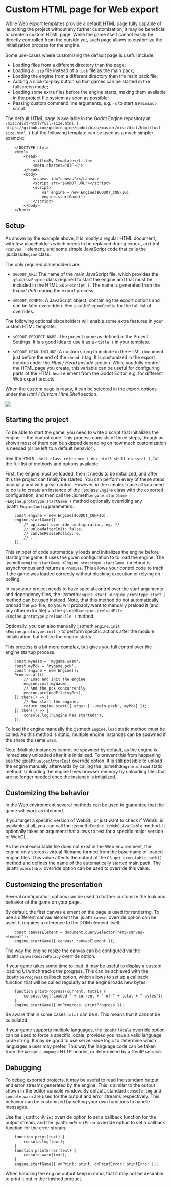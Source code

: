 

Custom HTML page for Web export
====================================

While Web export templates provide a default HTML page fully capable of launching
the project without any further customization, it may be beneficial to create a custom
HTML page. While the game itself cannot easily be directly controlled from the outside yet,
such page allows to customize the initialization process for the engine.

Some use-cases where customizing the default page is useful include:

- Loading files from a different directory than the page;
- Loading a `.zip` file instead of a `.pck` file as the main pack;
- Loading the engine from a different directory than the main pack file;
- Adding a click-to-play button so that games can be started in the fullscreen mode;
- Loading some extra files before the engine starts, making them available in
  the project file system as soon as possible;
- Passing custom command line arguments, e.g. `-s` to start a `MainLoop` script.

The default HTML page is available in the Godot Engine repository at
`/misc/dist/html/full-size.html ( https://github.com/godotengine/godot/blob/master/misc/dist/html/full-size.html )`
but the following template can be used as a much simpler example:

```
    <!DOCTYPE html>
    <html>
        <head>
            <title>My Template</title>
            <meta charset="UTF-8">
        </head>
        <body>
            <canvas id="canvas"></canvas>
            <script src="$GODOT_URL"></script>
            <script>
                var engine = new Engine($GODOT_CONFIG);
                engine.startGame();
            </script>
        </body>
    </html>
```

Setup
-----
As shown by the example above, it is mostly a regular HTML document, with few placeholders
which needs to be replaced during export, an html `<canvas )` element, and some simple
JavaScript code that calls the :js:class:`Engine` class.

The only required placeholders are:

- `$GODOT_URL`:
  The name of the main JavaScript file, which provides the :js:class:`Engine` class required
  to start the engine and that must be included in the HTML as a `<script )`.
  The name is generated from the *Export Path* during the export process.

- `$GODOT_CONFIG`:
  A JavaScript object, containing the export options and can be later overridden.
  See :js:attr:`EngineConfig` for the full list of overrides.

The following optional placeholders will enable some extra features in your custom HTML template.

- `$GODOT_PROJECT_NAME`:
  The project name as defined in the Project Settings. It is a good idea to use it as a `<title )`
  in your template.

- `$GODOT_HEAD_INCLUDE`:
  A custom string to include in the HTML document just before the end of the `<head )` tag. It
  is customized in the export options under the *Html / Head Include* section. While you fully
  control the HTML page you create, this variable can be useful for configuring parts of the
  HTML `head` element from the Godot Editor, e.g. for different Web export presets.

When the custom page is ready, it can be selected in the export options under the *Html / Custom Html Shell*
section.

![](img/html5_export_options.png)

Starting the project
--------------------
To be able to start the game, you need to write a script that initializes the engine — the control
code. This process consists of three steps, though as shown most of them can be skipped depending on
how much customization is needed (or be left to a default behavior).

See the `HTML5 shell class reference ( doc_html5_shell_classref )`, for the full list of methods and options available.

First, the engine must be loaded, then it needs to be initialized, and after this the project
can finally be started. You can perform every of these steps manually and with great control.
However, in the simplest case all you need to do is to create an instance of the :js:class:`Engine`
class with the exported configuration, and then call the :js:meth:`engine.startGame <Engine.prototype.startGame )` method
optionally overriding any :js:attr:`EngineConfig` parameters.

```
    const engine = new Engine($GODOT_CONFIG);
    engine.startGame({
        /* optional override configuration, eg. */
        // unloadAfterInit: false,
        // canvasResizePolicy: 0,
        // ...
    });
```

This snippet of code automatically loads and initializes the engine before starting the game.
It uses the given configuration to to load the engine. The :js:meth:`engine.startGame <Engine.prototype.startGame )`
method is asynchronous and returns a `Promise`. This allows your control code to track if
the game was loaded correctly without blocking execution or relying on polling.

In case your project needs to have special control over the start arguments and dependency files,
the :js:meth:`engine.start <Engine.prototype.start )` method can be used instead. Note, that this method do not
automatically preload the `pck` file, so you will probably want to manually preload it
(and any other extra file) via the :js:meth:`engine.preloadFile <Engine.prototype.preloadFile )` method.

Optionally, you can also manually :js:meth:`engine.init <Engine.prototype.init )` to perform specific actions after
the module initialization, but before the engine starts.

This process is a bit more complex, but gives you full control over the engine startup process.

```
    const myWasm = 'mygame.wasm';
    const myPck = 'mygame.pck';
    const engine = new Engine();
    Promise.all([
        // Load and init the engine
        engine.init(myWasm),
        // And the pck concurrently
        engine.preloadFile(myPck),
    ]).then(() => {
        // Now start the engine.
        return engine.start({ args: ['--main-pack', myPck] });
    }).then(() => {
        console.log('Engine has started!');
    });
```

To load the engine manually the :js:meth:`Engine.load` static method must be called. As
this method is static, multiple engine instances can be spawned if the share the same `wasm`.

Note:
 Multiple instances cannot be spawned by default, as the engine is immediately unloaded after it is initialized.
          To prevent this from happening see the :js:attr:`unloadAfterInit` override option. It is still possible
          to unload the engine manually afterwards by calling the :js:meth:`Engine.unload` static method. Unloading the engine
          frees browser memory by unloading files that are no longer needed once the instance is initialized.

Customizing the behavior
------------------------
In the Web environment several methods can be used to guarantee that the game will work as intended.

If you target a specific version of WebGL, or just want to check if WebGL is available at all,
you can call the :js:meth:`Engine.isWebGLAvailable` method. It optionally takes an argument that
allows to test for a specific major version of WebGL.

As the real executable file does not exist in the Web environment, the engine only stores a virtual
filename formed from the base name of loaded engine files. This value affects the output of the
`OS.get_executable_path()` method and defines the name of
the automatically started main pack. The :js:attr:`executable` override option can be
used to override this value.

Customizing the presentation
----------------------------
Several configuration options can be used to further customize the look and behavior of the game on your page.

By default, the first canvas element on the page is used for rendering. To use a different canvas
element the :js:attr:`canvas` override option can be used. It requires a reference to the DOM
element itself.

```
    const canvasElement = document.querySelector("#my-canvas-element");
    engine.startGame({ canvas: canvasElement });
```

The way the engine resize the canvas can be configured via the :js:attr:`canvasResizePolicy`
override option.

If your game takes some time to load, it may be useful to display a custom loading UI which tracks
the progress. This can be achieved with the :js:attr:`onProgress` callback option, which
allows to set up a callback function that will be called regularly as the engine loads new bytes.

```
    function printProgress(current, total) {
        console.log("Loaded " + current + " of " + total + " bytes");
    }
    engine.startGame({ onProgress: printProgress });
```

Be aware that in some cases `total` can be `0`. This means that it cannot be calculated.

If your game supports multiple languages, the :js:attr:`locale` override option can be used to
force a specific locale, provided you have a valid language code string. It may be good to use server-side
logic to determine which languages a user may prefer. This way the language code can be taken from the
`Accept-Language` HTTP header, or determined by a GeoIP service.

Debugging
---------
To debug exported projects, it may be useful to read the standard output and error streams generated
by the engine. This is similar to the output shown in the editor console window. By default, standard
`console.log` and `console.warn` are used for the output and error streams respectively. This
behavior can be customized by setting your own functions to handle messages.

Use the :js:attr:`onPrint` override option to set a callback function for the output stream,
and the :js:attr:`onPrintError` override option to set a callback function for the error stream.

```
    function print(text) {
        console.log(text);
    }
    function printError(text) {
        console.warn(text);
    }
    engine.startGame({ onPrint: print, onPrintError: printError });
```

When handling the engine output keep in mind, that it may not be desirable to print it out in the
finished product.
